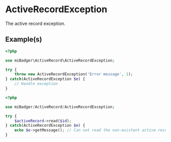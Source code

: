 # ActiveRecordException

The active record exception.

## Example(s)

```php
<?php

use miBadger\ActiveRecord\ActiveRecordException;

try {
	throw new ActiveRecordException('Error message', 1);
} catch(ActiveRecordException $e) {
	// Handle exception
}
```

```php
<?php

use miBadger/ActiveRecord/ActiveRecordException;

try {
	$activeRecord->read($id);
} catch(ActiveRecordException $e) {
	echo $e->getMessage(); // Can not read the non-existent active record entry 1234567890 from the `example` table.
}
```
